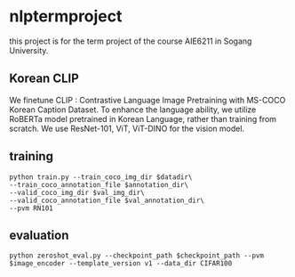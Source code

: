 # nlptermproject
this project is for the term project of the course AIE6211 in Sogang University. 

## Korean CLIP
We finetune CLIP : Contrastive Language Image Pretraining with MS-COCO Korean Caption Dataset.
To enhance the language ability, we utilize RoBERTa model pretrained in Korean Language, rather than training from scratch.
We use ResNet-101, ViT, ViT-DINO for the vision model.

## training
```
python train.py --train_coco_img_dir $datadir\
--train_coco_annotation_file $annotation_dir\
--valid_coco_img_dir $val_img_dir\
--valid_coco_annotation_file $val_annotation_dir\
--pvm RN101
```

## evaluation
```
python zeroshot_eval.py --checkpoint_path $checkpoint_path --pvm $image_encoder --template_version v1 --data_dir CIFAR100
```